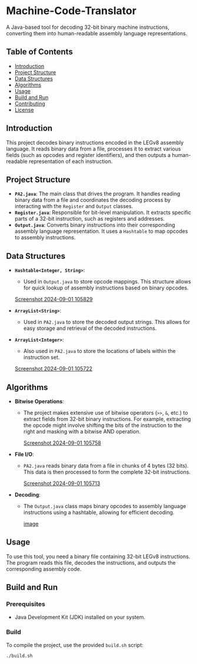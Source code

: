 # Machine-Code-Translator

A Java-based tool for decoding 32-bit binary machine instructions, converting them into human-readable assembly language representations.

## Table of Contents
- [Introduction](#introduction)
- [Project Structure](#project-structure)
- [Data Structures](#data-structures)
- [Algorithms](#algorithms)
- [Usage](#usage)
- [Build and Run](#build-and-run)
- [Contributing](#contributing)
- [License](#license)

## Introduction

This project decodes binary instructions encoded in the LEGv8 assembly language. It reads binary data from a file, processes it to extract various fields (such as opcodes and register identifiers), and then outputs a human-readable representation of each instruction.

## Project Structure

- **`PA2.java`**: The main class that drives the program. It handles reading binary data from a file and coordinates the decoding process by interacting with the `Register` and `Output` classes.
- **`Register.java`**: Responsible for bit-level manipulation. It extracts specific parts of a 32-bit instruction, such as registers and addresses.
- **`Output.java`**: Converts binary instructions into their corresponding assembly language representation. It uses a `Hashtable` to map opcodes to assembly instructions.

## Data Structures

- **`Hashtable<Integer, String>`**:
  - Used in `Output.java` to store opcode mappings. This structure allows for quick lookup of assembly instructions based on binary opcodes.
 
  [Screenshot 2024-09-01 105829](https://github.com/user-attachments/assets/dcdff201-7de6-4a71-bf00-7313b90b87ed)


- **`ArrayList<String>`**:
  - Used in `PA2.java` to store the decoded output strings. This allows for easy storage and retrieval of the decoded instructions.

- **`ArrayList<Integer>`**:
  - Also used in `PA2.java` to store the locations of labels within the instruction set.
 
  [Screenshot 2024-09-01 105722](https://github.com/user-attachments/assets/6cec2f34-8e32-40e7-9ac7-6205a62e9ba0)

## Algorithms

- **Bitwise Operations**:
  - The project makes extensive use of bitwise operators (`>>`, `&`, etc.) to extract fields from 32-bit binary instructions. For example, extracting the opcode might involve shifting the bits of the instruction to the right and masking with a bitwise AND operation.

    [Screenshot 2024-09-01 105758](https://github.com/user-attachments/assets/8308b151-c854-40da-bc3a-7b31fb6db786)


- **File I/O**:
  - `PA2.java` reads binary data from a file in chunks of 4 bytes (32 bits). This data is then processed to form the complete 32-bit instructions.
 
    [Screenshot 2024-09-01 105713](https://github.com/user-attachments/assets/726a255c-341f-488a-ac53-0f316d22c52e)


- **Decoding**:
  - The `Output.java` class maps binary opcodes to assembly language instructions using a hashtable, allowing for efficient decoding.
 
    [image](https://github.com/user-attachments/assets/ebc0fcc9-9a67-448f-baea-559bb99e15b9)


## Usage

To use this tool, you need a binary file containing 32-bit LEGv8 instructions. The program reads this file, decodes the instructions, and outputs the corresponding assembly code.

## Build and Run

### Prerequisites
- Java Development Kit (JDK) installed on your system.

### Build
To compile the project, use the provided `build.sh` script:
  ```bash
  ./build.sh


  



